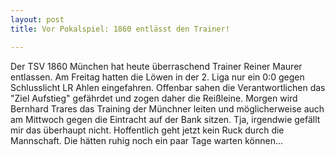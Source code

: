 ```yaml
---
layout: post
title: Vor Pokalspiel: 1860 entlässt den Trainer!

---
```


Der TSV 1860 München hat heute überraschend Trainer Reiner Maurer entlassen. Am Freitag hatten die Löwen in der 2. Liga nur ein 0:0 gegen Schlusslicht LR Ahlen eingefahren. Offenbar sahen die Verantwortlichen das "Ziel Aufstieg" gefährdet und zogen daher die Reißleine. Morgen wird Bernhard Trares das Training der Münchner leiten und möglicherweise auch am Mittwoch gegen die Eintracht auf der Bank sitzen. Tja, irgendwie gefällt mir das überhaupt nicht. Hoffentlich geht jetzt kein Ruck durch die Mannschaft. Die hätten ruhig noch ein paar Tage warten können...


